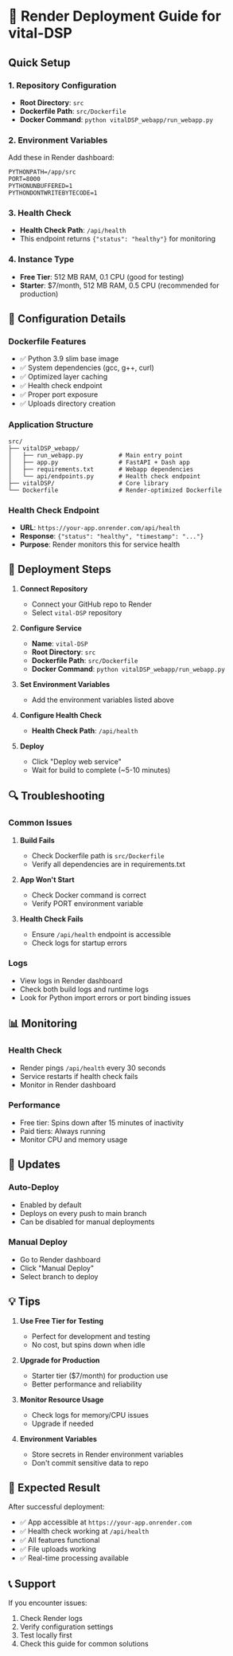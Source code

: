 # 🚀 Render Deployment Guide for vital-DSP

## Quick Setup

### 1. **Repository Configuration**
- **Root Directory**: `src`
- **Dockerfile Path**: `src/Dockerfile`
- **Docker Command**: `python vitalDSP_webapp/run_webapp.py`

### 2. **Environment Variables**
Add these in Render dashboard:
```
PYTHONPATH=/app/src
PORT=8000
PYTHONUNBUFFERED=1
PYTHONDONTWRITEBYTECODE=1
```

### 3. **Health Check**
- **Health Check Path**: `/api/health`
- This endpoint returns `{"status": "healthy"}` for monitoring

### 4. **Instance Type**
- **Free Tier**: 512 MB RAM, 0.1 CPU (good for testing)
- **Starter**: $7/month, 512 MB RAM, 0.5 CPU (recommended for production)

## 🔧 Configuration Details

### Dockerfile Features
- ✅ Python 3.9 slim base image
- ✅ System dependencies (gcc, g++, curl)
- ✅ Optimized layer caching
- ✅ Health check endpoint
- ✅ Proper port exposure
- ✅ Uploads directory creation

### Application Structure
```
src/
├── vitalDSP_webapp/
│   ├── run_webapp.py          # Main entry point
│   ├── app.py                 # FastAPI + Dash app
│   ├── requirements.txt       # Webapp dependencies
│   └── api/endpoints.py       # Health check endpoint
├── vitalDSP/                  # Core library
└── Dockerfile                 # Render-optimized Dockerfile
```

### Health Check Endpoint
- **URL**: `https://your-app.onrender.com/api/health`
- **Response**: `{"status": "healthy", "timestamp": "..."}`
- **Purpose**: Render monitors this for service health

## 🚀 Deployment Steps

1. **Connect Repository**
   - Connect your GitHub repo to Render
   - Select `vital-DSP` repository

2. **Configure Service**
   - **Name**: `vital-DSP`
   - **Root Directory**: `src`
   - **Dockerfile Path**: `src/Dockerfile`
   - **Docker Command**: `python vitalDSP_webapp/run_webapp.py`

3. **Set Environment Variables**
   - Add the environment variables listed above

4. **Configure Health Check**
   - **Health Check Path**: `/api/health`

5. **Deploy**
   - Click "Deploy web service"
   - Wait for build to complete (~5-10 minutes)

## 🔍 Troubleshooting

### Common Issues

1. **Build Fails**
   - Check Dockerfile path is `src/Dockerfile`
   - Verify all dependencies are in requirements.txt

2. **App Won't Start**
   - Check Docker command is correct
   - Verify PORT environment variable

3. **Health Check Fails**
   - Ensure `/api/health` endpoint is accessible
   - Check logs for startup errors

### Logs
- View logs in Render dashboard
- Check both build logs and runtime logs
- Look for Python import errors or port binding issues

## 📊 Monitoring

### Health Check
- Render pings `/api/health` every 30 seconds
- Service restarts if health check fails
- Monitor in Render dashboard

### Performance
- Free tier: Spins down after 15 minutes of inactivity
- Paid tiers: Always running
- Monitor CPU and memory usage

## 🔄 Updates

### Auto-Deploy
- Enabled by default
- Deploys on every push to main branch
- Can be disabled for manual deployments

### Manual Deploy
- Go to Render dashboard
- Click "Manual Deploy"
- Select branch to deploy

## 💡 Tips

1. **Use Free Tier for Testing**
   - Perfect for development and testing
   - No cost, but spins down when idle

2. **Upgrade for Production**
   - Starter tier ($7/month) for production use
   - Better performance and reliability

3. **Monitor Resource Usage**
   - Check logs for memory/CPU issues
   - Upgrade if needed

4. **Environment Variables**
   - Store secrets in Render environment variables
   - Don't commit sensitive data to repo

## 🎯 Expected Result

After successful deployment:
- ✅ App accessible at `https://your-app.onrender.com`
- ✅ Health check working at `/api/health`
- ✅ All features functional
- ✅ File uploads working
- ✅ Real-time processing available

## 📞 Support

If you encounter issues:
1. Check Render logs
2. Verify configuration settings
3. Test locally first
4. Check this guide for common solutions